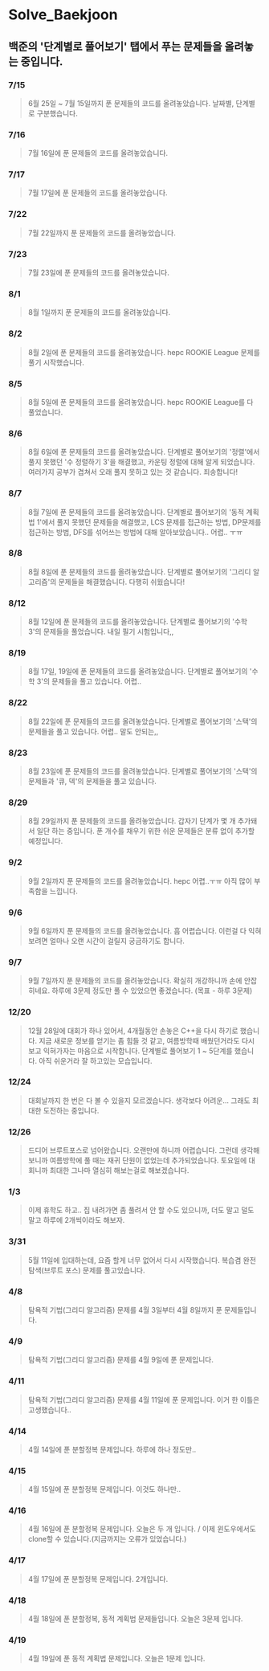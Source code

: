 # Solve_Baekjoon

## 백준의 '단계별로 풀어보기' 탭에서 푸는 문제들을 올려놓는 중입니다.

### 7/15
> 6월 25일 ~ 7월 15일까지 푼 문제들의 코드를 올려놓았습니다.
> 날짜별, 단계별로 구분했습니다.
### 7/16
> 7월 16일에 푼 문제들의 코드를 올려놓았습니다.
### 7/17
> 7월 17일에 푼 문제들의 코드를 올려놓았습니다.
### 7/22
> 7월 22일까지 푼 문제들의 코드를 올려놓았습니다.
### 7/23
> 7월 23일에 푼 문제들의 코드를 올려놓았습니다.
### 8/1
> 8월 1일까지 푼 문제들의 코드를 올려놓았습니다.
### 8/2
> 8월 2일에 푼 문제들의 코드를 올려놓았습니다. hepc ROOKIE League 문제를 풀기 시작했습니다.
### 8/5
> 8월 5일에 푼 문제들의 코드를 올려놓았습니다. hepc ROOKIE League를 다 풀었습니다.
### 8/6
> 8월 6일에 푼 문제들의 코드를 올려놓았습니다. 단계별로 풀어보기의 '정렬'에서 풀지 못했던 '수 정렬하기 3'을 해결했고, 카운팅 정렬에 대해 알게 되었습니다. 여러가지 공부가 겹쳐서 오래 풀지 못하고 있는 것 같습니다. 죄송합니다!
### 8/7
> 8월 7일에 푼 문제들의 코드를 올려놓았습니다. 단계별로 풀어보기의 '동적 계획법 1'에서 풀지 못했던 문제들을 해결했고, LCS 문제를 접근하는 방법, DP문제를 접근하는 방법, DFS를 섞어쓰는 방법에 대해 알아보았습니다.. 어렵.. ㅜㅠ
### 8/8
> 8월 8일에 푼 문제들의 코드를 올려놓았습니다. 단계별로 풀어보기의 '그리디 알고리즘'의 문제들을 해결했습니다. 다행히 쉬웠습니다!
### 8/12
> 8월 12일에 푼 문제들의 코드를 올려놓았습니다. 단계별로 풀어보기의 '수학 3'의 문제들을 풀었습니다. 내일 필기 시험입니다,,
### 8/19
> 8월 17일, 19일에 푼 문제들의 코드를 올려놓았습니다. 단계별로 풀어보기의 '수학 3'의 문제들을 풀고 있습니다. 어렵..
### 8/22
> 8월 22일에 푼 문제들의 코드를 올려놓았습니다. 단계별로 풀어보기의 '스택'의 문제들을 풀고 있습니다. 어렵.. 말도 안되는,,
### 8/23
> 8월 23일에 푼 문제들의 코드를 올려놓았습니다. 단계별로 풀어보기의 '스택'의 문제들과 '큐, 덱'의 문제들을 풀고 있습니다. 
### 8/29
> 8월 29일까지 푼 문제들의 코드를 올려놓았습니다. 갑자기 단계가 몇 개 추가돼서 일단 하는 중입니다. 푼 개수를 채우기 위한 쉬운 문제들은 분류 없이 추가할 예정입니다.
### 9/2
> 9월 2일까지 푼 문제들의 코드를 올려놓았습니다. hepc 어렵..ㅜㅠ 아직 많이 부족함을 느낍니다.
### 9/6
> 9월 6일까지 푼 문제들의 코드를 올려놓았습니다. 흠 어렵습니다. 이런걸 다 익혀보려면 얼마나 오랜 시간이 걸릴지 궁금하기도 합니다.
### 9/7
> 9월 7일까지 푼 문제들의 코드를 올려놓았습니다. 확실히 개강하니까 손에 안잡히네요. 하루에 3문제 정도만 풀 수 있었으면 좋겠습니다. (목표 - 하루 3문제)
### 12/20
> 12월 28일에 대회가 하나 있어서, 4개월동안 손놓은 C++을 다시 하기로 했습니다. 지금 새로운 정보를 얻기는 좀 힘들 것 같고, 여름방학때 배웠던거라도 다시 보고 익혀가자는 마음으로 시작합니다. 
단계별로 풀어보기 1 ~ 5단계를 했습니다. 아직 쉬운거라 잘 하고있는 모습입니다. 
### 12/24
> 대회날까지 한 번은 다 볼 수 있을지 모르겠습니다. 생각보다 어려운...
그래도 최대한 도전하는 중입니다. 
### 12/26
> 드디어 브루트포스로 넘어왔습니다. 오랜만에 하니까 어렵습니다. 그런데 생각해보니까 여름방학에 풀 때는 재귀 단원이 없었는데 추가되었습니다. 토요일에 대회니까 최대한 그나마 열심히 해보는걸로 해보겠습니다.

### 1/3
> 이제 휴학도 하고.. 집 내려가면 좀 풀려서 안 할 수도 있으니까, 더도 말고 덜도 말고 하루에 2개씩이라도 해보자.

### 3/31
> 5월 11일에 입대하는데, 요즘 할게 너무 없어서 다시 시작했습니다. 복습겸 완전탐색(브루트 포스) 문제를 풀고있습니다.

### 4/8
> 탐욕적 기법(그리디 알고리즘) 문제를 4월 3일부터 4월 8일까지 푼 문제들입니다.

### 4/9
> 탐욕적 기법(그리디 알고리즘) 문제를 4월 9일에 푼 문제입니다.

### 4/11
> 탐욕적 기법(그리디 알고리즘) 문제를 4월 11일에 푼 문제입니다. 이거 한 이틀은 고생했습니다..

### 4/14
> 4월 14일에 푼 분할정복 문제입니다. 하루에 하나 정도만..

### 4/15
> 4월 15일에 푼 분할정복 문제입니다. 이것도 하나만..

### 4/16
> 4월 16일에 푼 분할정복 문제입니다. 오늘은 두 개 입니다. / 이제 윈도우에서도 clone할 수 있습니다.(지금까지는 오류가 있었습니다.)

### 4/17
> 4월 17일에 푼 분할정복 문제입니다. 2개입니다.

### 4/18
> 4월 18일에 푼 분할정복, 동적 계획법 문제들입니다. 오늘은 3문제 입니다.

### 4/19
> 4월 19일에 푼 동적 계획법 문제입니다. 오늘은 1문제 입니다.
